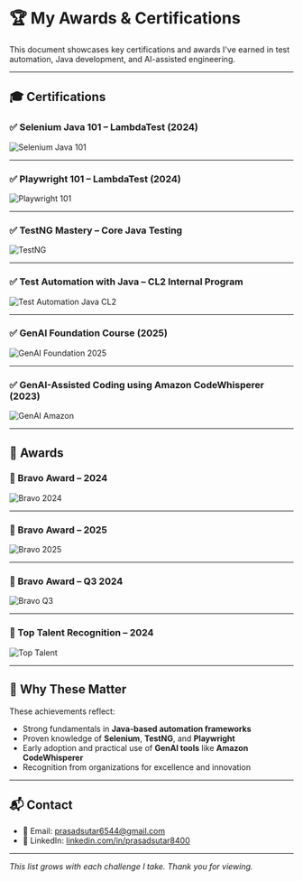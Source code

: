 # 🏆 My Awards & Certifications

This document showcases key certifications and awards I've earned in test automation, Java development, and AI-assisted engineering.

---

## 🎓 Certifications

### ✅ Selenium Java 101 – LambdaTest (2024)
![Selenium Java 101](SeleniumJava101.png)

---

### ✅ Playwright 101 – LambdaTest (2024)
![Playwright 101](Playwright101.png)

---

### ✅ TestNG Mastery – Core Java Testing
![TestNG](TestNG.png)

---

### ✅ Test Automation with Java – CL2 Internal Program
![Test Automation Java CL2](Test_Autoamtion_Java_CL2.png)

---

### ✅ GenAI Foundation Course (2025)
![GenAI Foundation 2025](GenAI_FoundationCourse_2025.png)

---

### ✅ GenAI-Assisted Coding using Amazon CodeWhisperer (2023)
![GenAI Amazon](GenAI_AssistedCoding_UsingAmazonCodeWhisperer_2023.png)

---

## 🏅 Awards

### 🥇 Bravo Award – 2024
![Bravo 2024](BravoAward_2024.jpg)

---

### 🥇 Bravo Award – 2025
![Bravo 2025](BravoAward_2025.png)

---

### 🥈 Bravo Award – Q3 2024
![Bravo Q3](BravoAward_Q3_2024.png)

---

### 🌟 Top Talent Recognition – 2024
![Top Talent](TopTalent_2024.jpg)

---

## 💬 Why These Matter

These achievements reflect:

- Strong fundamentals in **Java-based automation frameworks**
- Proven knowledge of **Selenium**, **TestNG**, and **Playwright**
- Early adoption and practical use of **GenAI tools** like **Amazon CodeWhisperer**
- Recognition from organizations for excellence and innovation

---

## 📬 Contact

- 📧 Email: prasadsutar6544@gmail.com  
- 💼 LinkedIn: [linkedin.com/in/prasadsutar8400](https://www.linkedin.com/in/prasadsutar8400/)

---

_This list grows with each challenge I take. Thank you for viewing._
